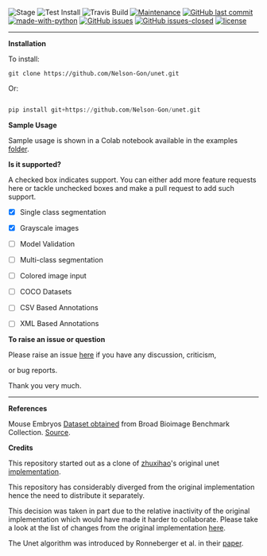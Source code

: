 ![Stage](https://www.repostatus.org/badges/latest/wip.svg) 
![Test Install](https://github.com/Nelson-Gon/unet/workflows/Test%20Install/badge.svg)
![Travis Build](https://travis-ci.com/Nelson-Gon/unet.svg?branch=master)
[![Maintenance](https://img.shields.io/badge/Maintained%3F-yes-green.svg)](https://GitHub.com/Nelson-Gon/unet/graphs/commit-activity)
[![GitHub last commit](https://img.shields.io/github/last-commit/Nelson-Gon/unet.svg)](https://github.com/Nelson-Gon/unet/commits/master)
[![made-with-python](https://img.shields.io/badge/Made%20with-Python-1f425f.svg)](https://www.python.org/)
[![GitHub issues](https://img.shields.io/github/issues/Nelson-Gon/unet.svg)](https://GitHub.com/Nelson-Gon/unet/issues/)
[![GitHub issues-closed](https://img.shields.io/github/issues-closed/Nelson-Gon/unet.svg)](https://GitHub.com/Nelson-Gon/unet/issues?q=is%3Aissue+is%3Aclosed)
[![license](https://img.shields.io/badge/license-MIT-blue.svg)](https://github.com/Nelson-Gon/pyautocv/blob/master/LICENSE)

---


**Installation**


To install:

```
git clone https://github.com/Nelson-Gon/unet.git

```

Or:

```python

pip install git+https://github.com/Nelson-Gon/unet.git

```

**Sample Usage**

Sample usage is shown in a Colab notebook available in the 
examples [folder](https://github.com/Nelson-Gon/unet/blob/master/examples/example_usage.ipynb).

**Is it supported?**

A checked box indicates support. You can either add more feature requests here or tackle unchecked boxes and make
a pull request to add such support. 

- [x] Single class segmentation

- [x] Grayscale images

- [ ] Model Validation

- [ ] Multi-class segmentation

- [ ]  Colored image input

- [ ] COCO Datasets 

- [ ] CSV Based Annotations

- [ ] XML Based Annotations 


**To raise an issue or question**

Please raise an issue [here](https://github.com/Nelson-Gon/unet/issues) if you have any discussion, criticism,

or bug reports. 

Thank you very much. 

---

**References**

Mouse Embryos [Dataset obtained](https://github.com/Nelson-Gon/unet/tree/master/examples/BBBC003_v1) from Broad Bioimage Benchmark Collection.
[Source](https://data.broadinstitute.org/bbbc/BBBC003/).

**Credits**

This repository started out as a clone of [zhuxihao](https://github.com/zhixuhao)'s  original 
unet [implementation](https://github.com/zhixuhao/unet/).

This repository has considerably diverged from the original implementation hence the need
to distribute it separately. 

This decision was taken in part due to the relative inactivity of the original implementation which would have made
it harder to collaborate. Please take a look at the list of changes from the original implementation
[here](https://github.com/Nelson-Gon/unet/blob/master/changelog.md). 

The Unet algorithm was introduced by Ronneberger et al. in their [paper](http://lmb.informatik.uni-freiburg.de/people/ronneber/u-net/).



